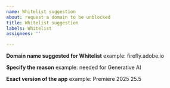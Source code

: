 ```yaml
---
name: Whitelist suggestion
about: request a domain to be unblocked
title: Whitelist suggestion
labels: Whitelist
assignees: ''

---
```


**Domain name suggested for Whitelist**
example: firefly.adobe.io


**Specify the reason**
example: needed for Generative AI


**Exact version of the app**
example: Premiere 2025 25.5
